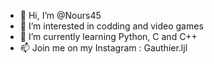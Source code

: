 - 👋 Hi, I’m @Nours45
- 👀 I’m interested in codding and video games
- 🌱 I’m currently learning Python, C and C++
- 📫 Join me on my Instagram : Gauthier.ljl

<!---
Nours45/Nours45 is a ✨ special ✨ repository because its `README.md` (this file) appears on your GitHub profile.
You can click the Preview link to take a look at your changes.
--->
